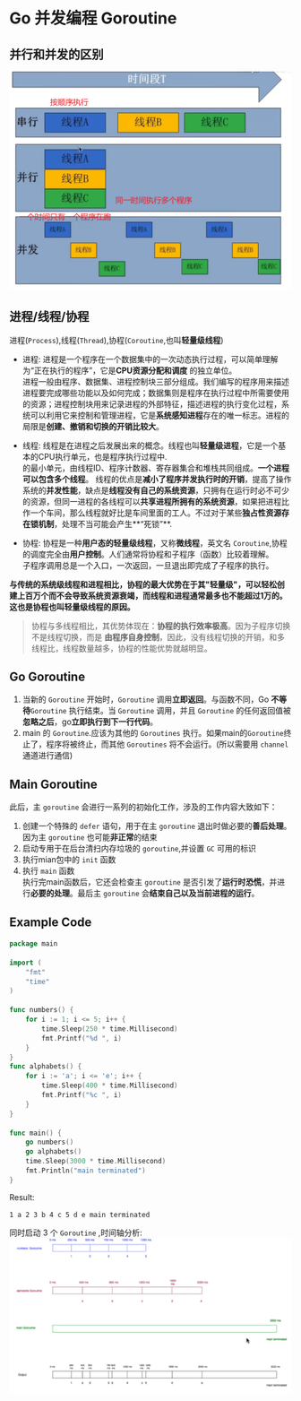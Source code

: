 # Go 并发编程 Goroutine

## 并行和并发的区别
![](img/concurrent-1.png)  

## 进程/线程/协程
进程(`Process`),线程(`Thread`),协程(`Coroutine`,也叫**轻量级线程**)   
- 进程:
  进程是一个程序在一个数据集中的一次动态执行过程，可以简单理解为“正在执行的程序”，它是**CPU资源分配和调度** 的独立单位。  
  进程一般由程序、数据集、进程控制块三部分组成。我们编写的程序用来描述进程要完成哪些功能以及如何完成；数据集则是程序在执行过程中所需要使用的资源；进程控制块用来记录进程的外部特征，描述进程的执行变化过程，系统可以利用它来控制和管理进程，它是**系统感知进程**存在的唯一标志。进程的局限是**创建、撤销和切换的开销比较大**。  

- 线程:
  线程是在进程之后发展出来的概念。线程也叫**轻量级进程**，它是一个基本的CPU执行单元，也是程序执行过程中.  
  的最小单元，由线程ID、程序计数器、寄存器集合和堆栈共同组成。**一个进程可以包含多个线程**。
  线程的优点是**减小了程序并发执行时的开销**，提高了操作系统的**并发性能**，缺点是**线程没有自己的系统资源**，只拥有在运行时必不可少的资源，但同一进程的各线程可以**共享进程所拥有的系统资源**，如果把进程比作一个车间，那么线程就好比是车间里面的工人。不过对于某些**独占性资源存在锁机制**，处理不当可能会产生**“死锁”**.  

- 协程:
  协程是一种**用户态的轻量级线程**，又称**微线程**，英文名 `Coroutine`,协程的调度完全由**用户控制**。人们通常将协程和子程序（函数）比较着理解。  
  子程序调用总是一个入口，一次返回，一旦退出即完成了子程序的执行。

**与传统的系统级线程和进程相比，协程的最大优势在于其"轻量级"，可以轻松创建上百万个而不会导致系统资源衰竭，而线程和进程通常最多也不能超过1万的。这也是协程也叫轻量级线程的原因。**

> 协程与多线程相比，其优势体现在：**协程的执行效率极高**。因为子程序切换不是线程切换，而是 **由程序自身控制**，因此，没有线程切换的开销，和多线程比，线程数量越多，协程的性能优势就越明显。  

## Go Goroutine

1. 当新的 `Goroutine` 开始时，`Goroutine` 调用**立即返回**。与函数不同，Go **不等待**`Goroutine` 执行结束。当 `Goroutine` 调用，并且 `Goroutine` 的任何返回值被**忽略之后**，go**立即执行到下一行代码**。   
2. main 的 `Goroutine`.应该为其他的 `Goroutines` 执行。如果main的`Goroutine`终止了，程序将被终止，而其他 `Goroutines` 将不会运行。(所以需要用 `channel` 通道进行通信)

## Main Goroutine 

此后，主 `goroutine` 会进行一系列的初始化工作，涉及的工作内容大致如下：  
1. 创建一个特殊的 `defer` 语句，用于在主 `goroutine` 退出时做必要的**善后处理**。因为主 `goroutine` 也可能**非正常**的结束  
2. 启动专用于在后台清扫内存垃圾的 `goroutine`,并设置 `GC` 可用的标识  
3. 执行mian包中的 `init` 函数   
4. 执行 `main` 函数   
执行完main函数后，它还会检查主 `goroutine` 是否引发了**运行时恐慌**，并进行**必要的处理**。最后主 `goroutine` 会**结束自己以及当前进程的运行**。

## Example Code

```go
package main

import (
	"fmt"
	"time"
)

func numbers() {
	for i := 1; i <= 5; i++ {
		time.Sleep(250 * time.Millisecond)
		fmt.Printf("%d ", i)
	}
}
func alphabets() {
	for i := 'a'; i <= 'e'; i++ {
		time.Sleep(400 * time.Millisecond)
		fmt.Printf("%c ", i)
	}
}

func main() {
	go numbers()
	go alphabets()
	time.Sleep(3000 * time.Millisecond)
	fmt.Println("main terminated")
}
```
Result:  
```shell
1 a 2 3 b 4 c 5 d e main terminated
```

同时启动 3 个 `Goroutine` ,时间轴分析:  
![](img/concurrent-2.png)  

